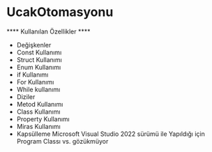 # UcakOtomasyonu
**** Kullanılan Özellikler ****
- Değişkenler 
- Const Kullanımı
- Struct Kullanımı
- Enum Kullanımı
- if  Kullanımı
- For Kullanımı
- While kullanımı 
- Diziler
- Metod Kullanımı
- Class Kullanımı
- Property Kullanımı
- Miras Kullanımı
- Kapsülleme
Microsoft Visual Studio 2022 sürümü ile Yapıldığı için Program Classı vs. gözükmüyor
